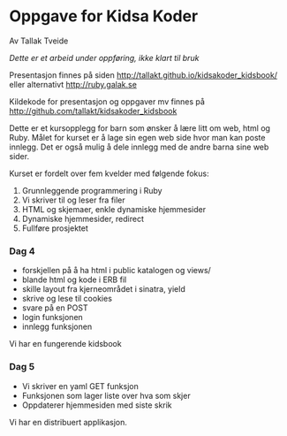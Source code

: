 Oppgave for Kidsa Koder
=======================

Av Tallak Tveide

*Dette er et arbeid under oppføring, ikke klart til bruk*

Presentasjon finnes på siden http://tallakt.github.io/kidsakoder_kidsbook/
eller alternativt http://ruby.galak.se

Kildekode for presentasjon og oppgaver mv finnes på
http://github.com/tallakt/kidsakoder_kidsbook

Dette er et kursopplegg for barn som ønsker å lære litt om web, html og Ruby.
Målet for kurset er å lage sin egen web side hvor man kan poste innlegg. 
Det er også mulig å dele innlegg med de andre barna sine web sider.

Kurset er fordelt over fem kvelder med følgende fokus:

1. Grunnleggende programmering i Ruby
2. Vi skriver til og leser fra filer
3. HTML og skjemaer, enkle dynamiske hjemmesider
4. Dynamiske hjemmesider, redirect
5. Fullføre prosjektet


### Dag 4

- forskjellen på å ha html i public katalogen og views/
- blande html og kode i ERB fil
- skille layout fra kjerneområdet i sinatra, yield
- skrive og lese til cookies
- svare på en POST
- login funksjonen
- innlegg funksjonen

Vi har en fungerende kidsbook

### Dag 5

- Vi skriver en yaml GET funksjon
- Funksjonen som lager liste over hva som skjer
- Oppdaterer hjemmesiden med siste skrik

Vi har en distribuert applikasjon.
